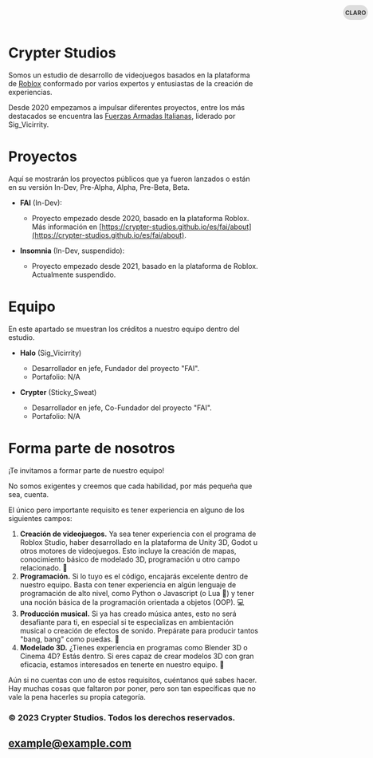 # Crypter Studios
Somos un estudio de desarrollo de videojuegos basados en la plataforma de [Roblox](https://www.roblox.com) conformado por varios expertos y entusiastas de la creación de experiencias.

Desde 2020 empezamos a impulsar diferentes proyectos, entre los más destacados se encuentra las [Fuerzas Armadas Italianas](https://crypter-studios.github.io/es/fai/about), liderado por Sig_Vicirrity.

# Proyectos
Aquí se mostrarán los proyectos públicos que ya fueron lanzados o están en su versión In-Dev, Pre-Alpha, Alpha, Pre-Beta, Beta.

- <b>FAI</b> (In-Dev):
    - Proyecto empezado desde 2020, basado en la plataforma Roblox. Más información en [https://crypter-studios.github.io/es/fai/about](https://crypter-studios.github.io/es/fai/about).

- <b>Insomnia</b> (In-Dev, suspendido):
    - Proyecto empezado desde 2021, basado en la plataforma de Roblox. Actualmente suspendido.

# Equipo
En este apartado se muestran los créditos a nuestro equipo dentro del estudio.

- <b>Halo</b> (Sig_Vicirrity)
    - Desarrollador en jefe, Fundador del proyecto "FAI".
    - Portafolio: N/A

- <b>Crypter</b> (Sticky_Sweat)
    - Desarrollador en jefe, Co-Fundador del proyecto "FAI".
    - Portafolio: N/A

# Forma parte de nosotros
¡Te invitamos a formar parte de nuestro equipo!

No somos exigentes y creemos que cada habilidad, por más pequeña que sea, cuenta.

El único pero importante requisito es tener experiencia en alguno de los siguientes campos:

1. <b>Creación de videojuegos.</b> Ya sea tener experiencia con el programa de Roblox Studio, haber desarrollado en la plataforma de Unity 3D, Godot u otros motores de videojuegos. Esto incluye la creación de mapas, conocimiento básico de modelado 3D, programación u otro campo relacionado. 🔨
2. <b>Programación.</b> Si lo tuyo es el código, encajarás excelente dentro de nuestro equipo. Basta con tener experiencia en algún lenguaje de programación de alto nivel, como Python o Javascript (o Lua 👀) y tener una noción básica de la programación orientada a objetos (OOP). 💻
3. <b>Producción musical.</b> Si ya has creado música antes, esto no será desafiante para ti, en especial si te especializas en ambientación musical o creación de efectos de sonido. Prepárate para producir tantos "bang, bang" como puedas. 🔫
4. <b>Modelado 3D.</b> ¿Tienes experiencia en programas como Blender 3D o Cinema 4D? Estás dentro. Si eres capaz de crear modelos 3D con gran eficacia, estamos interesados en tenerte en nuestro equipo. 🌟

Aún si no cuentas con uno de estos requisitos, cuéntanos qué sabes hacer. Hay muchas cosas que faltaron por poner, pero son tan específicas que no vale la pena hacerles su propia categoría.

### © 2023 Crypter Studios. Todos los derechos reservados.
## example@example.com

<!-- CSS Styles -->
<style>
  body {
    transition: background-color 0.3s, color 0.3s;
  }

  /* Estilos del botón toggle */
  .dark-mode-toggle {
    position: fixed;
    top: 10px;
    right: 10px;
    width: 50px;
    height: 30px;
    background-color: #ddd;
    border-radius: 15px;
    cursor: pointer;
    display: flex;
    align-items: center;
    justify-content: center;
    transition: background-color 0.3s;
  }

  .dark-mode-toggle:hover {
    background-color: #bbb;
  }

  .dark-mode-toggle:active {
    background-color: #999;
  }

  .dark-mode-toggle-label {
    color: #333;
    font-size: 12px;
    font-weight: bold;
    text-transform: uppercase;
  }

  .dark-mode-toggle.dark {
    background-color: #333;
  }

  .dark-mode-toggle.dark .dark-mode-toggle-label {
    color: #fff;
  }

  /* Estilos para modo oscuro */
  body.dark-mode {
    background-color: #0d1117;
    color: #fff;
  }
</style>

<!-- HTML Content -->
<div class="dark-mode-toggle" onclick="toggleDarkMode()">
  <span class="dark-mode-toggle-label">Claro</span>
</div>

<script>
  function toggleDarkMode() {
    const body = document.body;
    const darkModeToggle = document.querySelector('.dark-mode-toggle');

    body.classList.toggle('dark-mode');
    darkModeToggle.classList.toggle('dark');

    if (body.classList.contains('dark-mode')) {
      darkModeToggle.innerHTML = '<span class="dark-mode-toggle-label">Oscuro</span>';
    } else {
      darkModeToggle.innerHTML = '<span class="dark-mode-toggle-label">Claro</span>';
    }
  }
</script>
